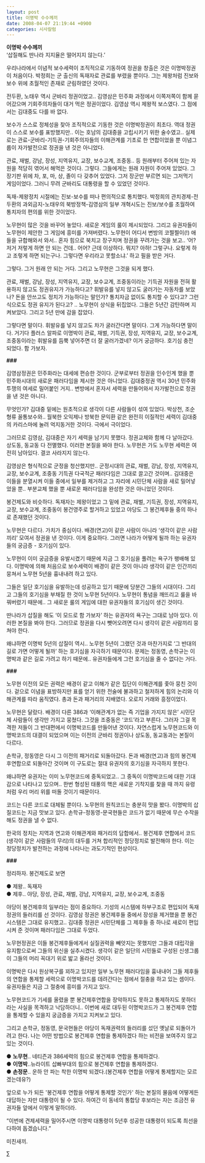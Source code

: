 ```yaml
---
layout: post
title: 이명박 수수께끼
date: 2008-04-07 21:19:44 +0900
categories: 시사칼럼
---
```

**이명박 수수께끼**  
‘삽질해도 딴나라 지지율은 떨어지지 않는다.’

우리나라에서 이념적 보수세력이 조직적으로 기동하여 정권을 창출은 것은 이명박정권이 처음이다. 박정희는 군 출신의 독재자로 관료를 부렸을 뿐이다. 그는 제왕처럼 진보와 보수 위에 초월적인 존재로 군림하였던 것이다. 

전두환, 노태우 역시 군바리 정권이었고.. 김영삼은 민주화 과정에서 이쪽저쪽이 함께 묻어갔으며 기회주의자들이 대거 먹은 정권이었다. 김영삼 역시 제왕적 보스였다. 그 점에서는 김대중도 다를 바 없다. 

보수가 스스로 정체성을 찾아 조직적으로 기동한 것은 이명박정권이 최초다. 역대 정권이 스스로 보수를 표방했지만.. 이는 호남의 김대중을 고립시키기 위한 술수였고.. 실제로는 관료-군바리-기득권-기회주의자들의 이해관계를 기초로 한 연합이었을 뿐 이념그룹이 자가발전으로 정권을 낸 것은 아니었다. 

관료, 재벌, 강남, 장성, 지역유지, 교장, 보수교계, 조중동.. 등 원래부터 주어져 있는 자원을 적당히 엮어서 해먹은 것이다. 그렇다. 그들에게는 원래 자원이 주어져 있었다. 그 장기판 위에 차, 포, 마, 상, 졸이 다 갖추어 있었다. 그저 장군만 부르면 되는 그저먹기 게임이었다. 그러니 무려 군바리도 대통령을 할 수 있었던 것이다. 

독재-제왕정치 시절에는 진보-보수를 떠나 편의적으로 통치했다. 박정희의 관치경제-전두환의 과외금지-노태우의 북방정책-김영삼의 일부 개혁시도는 진보/보수를 초월하여 통치자의 편의를 위한 것이었다. 

노무현이 많은 것을 바꾸어 놓았다. 새로운 게임의 룰이 제시되었다. 그리고 유권자들이 노무현이 제안한 그 게임에 흥미를 가져버렸다. 노무현이 어디서 변방의 코찔찔이(!) 애들을 규합해와서 와서.. 혼자 힘으로 북치고 장구치며 정권을 꾸려가는 것을 보고.. ‘어? 저거 저렇게 하면 안 되는 건데.. 어어? 근데 이상하다. 뭐지? 아하! 그렇구나. 요렇게 하고 조렇게 하면 되는구나. 그렇다면 우리라고 못할소냐.’ 하고 필을 받은 거다. 

그렇다. 그거 원래 안 되는 거다. 그리고 노무현은 그것을 되게 했다. 

관료, 재벌, 강남, 장성, 지역유지, 교장, 보수교계, 조중동이라는 기득권 자원을 전혀 활용하지 않고도 정권유지가 가능하다고? 휘발유를 넣지 않고도 굴러가는 자동차를 보았나? 돈을 안쓰고도 정치가 가능하다는 말인가? 통치자금 없이도 통치할 수 있다고? 그런 식으로도 정권 유지가 된다고? .. 노무현이 상식을 뒤집었다. 그들은 5년간 감탄하며 지켜보았다. 그리고 5년 만에 감을 잡았다. 

그렇다면 말이다. 휘발유를 넣지 않고도 차가 굴러간다면 말이다. 그게 가능하다면 말이다. 거기다 플러스 알파로 이명박이 관료, 재벌, 기득권, 장성, 지역유지, 교장, 보수교계, 조중동이라는 휘발유를 듬뿍 넣어주면 더 잘 굴러가겠네? 이거 궁금하다. 호기심 충전 되었다. 함 가보자. 

**###**

김영삼정권은 민주화라는 대세에 편승한 것이다. 군부로부터 정권을 인수인계 했을 뿐 민주화시대의 새로운 패러다임을 제시한 것은 아니었다. 김대중정권 역시 30년 민주화투쟁의 여세로 밀어붙인 거지.. 변방에서 혼자서 세력을 만들어와서 자가발전으로 정권을 낸 것은 아니다. 

무엇인가? 김대중 밑에는 원초적으로 생각이 다른 사람들이 섞여 있었다. 박상천, 조순형류 꼴통보수와.. 월북한 오익제나 방북한 문익환 같은 완전히 이질적인 세력이 김대중의 카리스마에 눌려 억지동거한 것이다. 극에서 극이었다. 

그러므로 김영삼, 김대중은 자기 세력을 남기지 못했다. 정권교체와 함께 다 날아갔다. 상도동, 동교동 다 전멸했다. 이러한 본질을 봐야 한다. 노무현은 가도 노무현 세력은 여전히 남아있다. 결코 사라지지 않는다. 

김영삼은 형식적으로 군정을 청산했지만.. 군정시대의 관료, 재벌, 강남, 장성, 지역유지, 교장, 보수교계, 조중동 기득권 다국적군 패러다임은 그대로 끌고간 것이며.. 김대중은 이들을 분열시켜 이들 중에서 일부를 제거하고 그 자리에 시민단체 사람을 새로 밀어넣었을 뿐.. 부분교체 했을 뿐 새로운 패러다임을 완성한 것은 아니었던 것이다. 

봉건제도와 비슷하다. 독재자는 제왕이었고 그 밑에 관료, 재벌, 기득권, 장성, 지역유지, 교장, 보수교계, 조중동이 봉건영주로 할거하고 있었고 야당도 그 봉건제후들 중의 하나로 존재했던 것이다. 

노무현은 다르다. 가치가 중심이다. 배경(연고)이 같은 사람이 아니라 ‘생각이 같은 사람끼리’ 모여서 정권을 낸 것이다. 이게 중요하다. 그러면 나라가 어떻게 될까 하는 유권자들의 궁금증 - 호기심이 있다.

노무현이 이미 궁금증을 유발시켰기 때문에 지금 그 호기심을 풀려는 욕구가 팽배해 있다. 이명박에 의해 처음으로 보수세력이 배경이 같은 것이 아니라 생각이 같은 인간끼리 뭉쳐서 노무현 5년을 흉내내려 하고 있다. 

그들은 일단 호기심을 유발하는데 성공하고 있기 때문에 당분간 그들의 시대이다. 그리고 그들의 호기심을 부채질 한 것이 노무현 5년이다. 노무현이 통념을 깨뜨리고 룰을 바꿔버렸기 때문에.. 그 새로운 룰의 게임에 대한 유권자들의 호기심이 생긴 것이다. 

딴나라가 삽질을 해도 ‘이 모드로 함 가보자’ 하는 유권자의 욕구는 그대로 남아 있다. 이러한 본질을 봐야 한다. 그러므로 정권을 다시 뺏어오려면 다시 생각이 같은 사람끼리 뭉쳐야 한다. 

왜냐하면 이명박 5년의 삽질이 역시.. 노무현 5년이 그랬던 것과 마찬가지로 ‘그 반대의 길로 가면 어떻게 될까’ 하는 호기심을 자극하기 때문이다. 문제는 정동영, 손학규는 이명박과 같은 길로 가려고 하기 때문에.. 유권자들에게 그런 호기심을 줄 수 없다는 거다. 

**###**

노무현 이전의 모든 권력은 배경이 같고 이해가 같은 집단이 이해관계를 좇아 뭉친 것이다. 겉으로 이념을 표방하지만 표를 얻기 위한 전술에 불과하고 철저하게 힘의 논리와 이해관계를 따라 움직였다. 총과 돈과 패거리의 지배였다. 오로지 거래와 흥정이었다. 

노무현은 달랐다. 배경이 다른 386과 ‘이해관계가 없는 즉 기업을 가지지 않은’ 시민단체 사람들이 생각만 가지고 뭉쳤다. 그것을 조중동은 ‘코드’라고 부른다. 그러자 그걸 목격한 저들이 그 반대편에서 이명박코드를 만들어낸 것이다. 자연스럽게 노무현코드와 이명박코드의 대결이 되었으며 이는 이전의 군바리 정권이나 상도동, 동교동과는 본질이 다르다. 

손학규, 정동영은 다시 그 이전의 패거리로 되돌아갔다. 돈과 배경(연고)과 힘의 봉건제후연합으로 되돌아간 것이며 이 구도로는 절대 유권자의 호기심을 자극하지 못한다. 

왜냐하면 유권자는 이미 노무현코드에 중독되었고.. 그 중독이 이명박코드에 대한 기대감으로 나타나고 있으며.. 한번 형성된 태풍의 핵은 새로운 기착지를 찾을 때 까지 유령처럼 우리 머리 위를 떠돌 것이기 때문이다. 

코드는 다른 코드로 대체될 뿐이다. 노무현의 원칙코드는 충분히 맛을 봤다. 이명박의 삽질코드는 지금 맛보고 있다. 손학규-정동영-문국현들은 코드가 없기 때문에 무슨 수작을 해도 정권을 낼 수 없다. 

한국의 정치는 지역과 연고와 이해관계와 패거리의 담합에서.. 봉건제후 연합에서 코드(생각이 같은 사람들의 무리)의 대두를 거쳐 합리적인 정당정치로 발전해야 한다. 이는 정당정치가 발전하는 과정에 나타나는 과도기적인 현상이다. 

**###**

정리하자. 봉건제도로 보면 

● 제왕.. 독재자  
● 제후.. 야당, 장성, 관료, 재벌, 강남, 지역유지, 교장, 보수교계, 조중동

야당이 봉건제후의 일부라는 점이 중요하다. 기성의 시스템에 하부구조로 편입되어 독재정권의 들러리를 선 것이다. 김영삼 정권은 봉건제후들 중에서 장성을 제거했을 뿐 봉건시스템은 그대로 유지했고.. 김대중 정권은 시민단체를 그 제후들 중 하나로 새로이 편입시켜 준 것이며 패러다임은 그대로 두었다. 

노무현정권은 이들 봉건제후들에게서 실질권력을 빼앗지는 못했지만 그들과 대립각을 유지함으로써 그들의 위신을 실추시켰다. 생각이 같은 일단의 시민들로 구성된 신생그룹이 그들의 머리 꼭대기 위로 밟고 올라선 것이다. 

이명박은 다시 원상복구를 꾀하고 있지만 일부 노무현 패러다임을 흉내내어 그들 제후들의 연합을 통제할 세력으로 이명박코드를 데려간다는 점에서 절충을 하고 있는 셈이다. 유권자들은 지금 그 절충에 흥미를 가지고 있다. 

노무현코드가 기세를 올렸을 뿐 봉건제후연합을 장악하지도 못하고 통제하지도 못하더라는 사실을 목격하고 낙담하더니.. 이번에 새로 대두된 이명박코드가 그 봉건제후 연합을 통제할 수 있을지 궁금증을 가지고 지켜보고 있다. 

그리고 손학규, 정동영, 문국현들은 야당이 독재권력의 들러리를 섰던 옛날로 되돌아가려고 한다. 나는 어떤 방법으로 봉건제후 연합을 통제하겠다 하는 비전을 보여주지 않고 있는 것이다. 

● **노무현**.. 네티즌과 386세력의 힘으로 봉건제후 연합을 통제하겠다.  
● **이명박**..뉴라이트 삽빠부대의 힘으로 봉건제후 연합을 통제하겠다.  
● **손정문**.. 운하 안 파는 착한 이명박 되겠다.(봉건제후 연합을 어떻게 통제할지는 모르겠는데유?)

앞으로 누가 되든 '봉건제후 연합을 어떻게 통제할 것인가' 하는 본질의 물음에 어떻게든 대답하는 자만 대통령이 될 수 있다. 하여간 이 동네의 통합당 후보라는 자는 조금전 유권자들 앞에서 이렇게 말하더라. 

“이번에 견제세력을 밀어주시면 이명박 대통령이 5년후 성공한 대통령이 되도록 최선을 다하여 돕겠습니다.” 

미친새끼.



∑